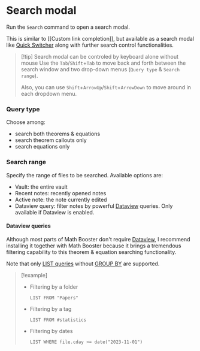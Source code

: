 # Search modal

Run the `Search` command to open a search modal.

This is similar to [[Custom link completion]], but available as a search modal like [Quick Switcher](https://help.obsidian.md/Plugins/Quick+switcher) along with further search control functionalities.

> [!tip] Search modal can be controled by keyboard alone without mouse
> Use the `Tab`/`Shift`+`Tab` to move back and forth between the search window and two drop-down menus (`Query type` & `Search range`).
> 
> Also, you can use `Shift`+`ArrowUp`/`Shift`+`ArrowDown` to move around in each dropdown menu.

### Query type

Choose among:
- search both theorems & equations
- search theorem callouts only
- search equations only
### Search range

Specify the range of files to be searched. Available options are:
- Vault: the entire vault
- Recent notes: recently opened notes
- Active note: the note currently edited
- Dataview query: filter notes by powerful [Dataview](https://blacksmithgu.github.io/obsidian-dataview/) queries. Only available if Dataview is enabled.

#### Dataview queries

Although most parts of Math Booster don't require [Dataview](https://blacksmithgu.github.io/obsidian-dataview/), I recommend installing it together with Math Booster because it brings a tremendous filtering capability to this theorem & equation searching functionality.

Note that only [LIST queries](https://blacksmithgu.github.io/obsidian-dataview/queries/query-types/#list) without [GROUP BY](https://blacksmithgu.github.io/obsidian-dataview/queries/data-commands/#group-by) are supported.

> [!example]
> - Filtering by a folder
>   ```
>   LIST FROM "Papers"
>   ```
> - Filtering by a tag
>   ```
>   LIST FROM #statistics
>   ```
> - Filtering by dates
>   ```
>   LIST WHERE file.cday >= date("2023-11-01")
>   ```

